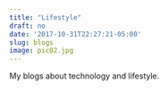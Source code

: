 ```yaml
---
title: "Lifestyle"
draft: no
date: '2017-10-31T22:27:21-05:00'
slug: blogs
image: pic02.jpg
---
```


My blogs about technology and lifestyle.